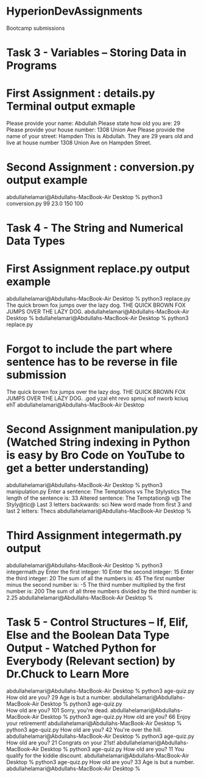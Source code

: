 # HyperionDevAssignments
Bootcamp submissions
# Task 3 - Variables – Storing Data in Programs 
 

# First Assignment : details.py Terminal output exmaple 
Please provide your name: Abdullah
Please state how old you are: 29
Please provide your house number: 1308 Union Ave
Please provide the name of your street: Hampden
This is Abdullah. They are 29 years old and live at house number 1308 Union Ave on Hampden Street.
 
# Second Assignment : conversion.py output example 
abdullahelamari@Abdullahs-MacBook-Air Desktop % python3 conversion.py
99
23.0
150
100

# Task 4 - The String and Numerical Data Types 
# First Assignment replace.py output example 
abdullahelamari@Abdullahs-MacBook-Air Desktop % python3 replace.py 
The quick brown fox jumps over the lazy dog.
THE QUICK BROWN FOX JUMPS OVER THE LAZY DOG.
abdullahelamari@Abdullahs-MacBook-Air Desktop % 
bdullahelamari@Abdullahs-MacBook-Air Desktop % python3 replace.py 
# Forgot to include the part where sentence has to be reverse in file submission
The quick brown fox jumps over the lazy dog.
THE QUICK BROWN FOX JUMPS OVER THE LAZY DOG.
.god yzal eht revo spmuj xof nworb kciuq ehT
abdullahelamari@Abdullahs-MacBook-Air Desktop 

# Second Assignment manipulation.py (Watched String indexing in Python is easy by Bro Code on YouTube to get a better understanding)
abdullahelamari@Abdullahs-MacBook-Air Desktop % python3 manipulation.py
Enter a sentence: The Temptations vs The Stylystics
The length of the sentence is: 33
Altered sentence: The Temptation@ v@ The Styly@tic@
Last 3 letters backwards: sci
New word made from first 3 and last 2 letters: Thecs
abdullahelamari@Abdullahs-MacBook-Air Desktop %       

# Third Assignment integermath.py output
abdullahelamari@Abdullahs-MacBook-Air Desktop % python3 integermath.py
Enter the first integer: 10
Enter the second integer: 15
Enter the third integer: 20
The sum of all the numbers is: 45
The first number minus the second number is: -5
The third number multiplied by the first number is: 200
The sum of all three numbers divided by the third number is: 2.25
abdullahelamari@Abdullahs-MacBook-Air Desktop % 

# Task 5 - Control Structures – If, Elif, Else and the Boolean Data Type Output - Watched Python for Everybody (Relevant section) by Dr.Chuck to Learn More
abdullahelamari@Abdullahs-MacBook-Air Desktop % python3 age-quiz.py
How old are you? 29
Age is but a number.
abdullahelamari@Abdullahs-MacBook-Air Desktop % python3 age-quiz.py  
How old are you? 101
Sorry, you're dead.
abdullahelamari@Abdullahs-MacBook-Air Desktop % python3 age-quiz.py
How old are you? 66
Enjoy your retirement!
abdullahelamari@Abdullahs-MacBook-Air Desktop % python3 age-quiz.py
How old are you? 42
You're over the hill.
abdullahelamari@Abdullahs-MacBook-Air Desktop % python3 age-quiz.py
How old are you? 21
Congrats on your 21st!
abdullahelamari@Abdullahs-MacBook-Air Desktop % python3 age-quiz.py
How old are you? 11
You qualify for the kiddie discount.
abdullahelamari@Abdullahs-MacBook-Air Desktop % python3 age-quiz.py
How old are you? 33
Age is but a number.
abdullahelamari@Abdullahs-MacBook-Air Desktop % 
